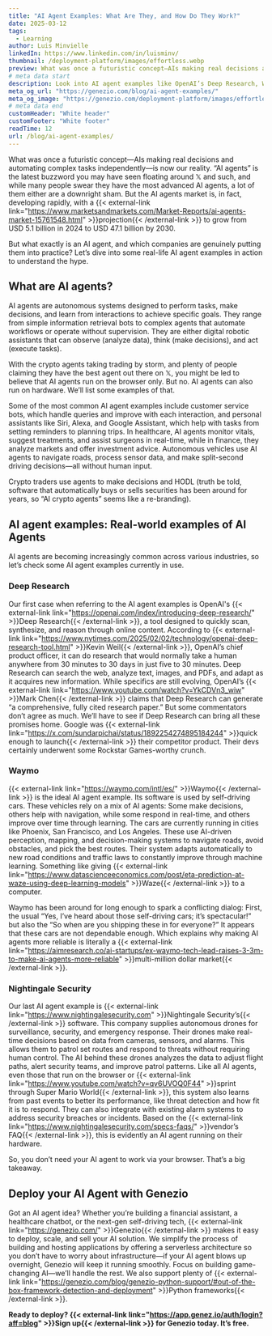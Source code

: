 ```yaml
---
title: "AI Agent Examples: What Are They, and How Do They Work?"
date: 2025-03-12
tags:
  - Learning
author: Luis Minvielle
linkedIn: https://www.linkedin.com/in/luisminv/
thumbnail: /deployment-platform/images/effortless.webp
preview: What was once a futuristic concept—AIs making real decisions and automating complex tasks independently—is now our reality. “AI agents” is the latest buzzword you may have seen floating around 𝕏 and such, and while many people swear they have the most advanced AI agents, a lot of them either are a downright sham. But the AI agents market is, in fact, developing rapidly, with a projection to grow from USD 5.1 billion in 2024 to USD 47.1 billion by 2030.
# meta data start
description: Look into AI agent examples like OpenAI’s Deep Research, Waymo’s self-driving cars, and Nightingale’s security drones.
meta_og_url: "https://genezio.com/blog/ai-agent-examples/"
meta_og_image: "https://genezio.com/deployment-platform/images/effortless.webp"
# meta data end
customHeader: "White header"
customFooter: "White footer"
readTime: 12
url: /blog/ai-agent-examples/
---
```


What was once a futuristic concept—AIs making real decisions and automating complex tasks independently—is now our reality. “AI agents” is the latest buzzword you may have seen floating around 𝕏 and such, and while many people swear they have the most advanced AI agents, a lot of them either are a downright sham. But the AI agents market is, in fact, developing rapidly, with a {{< external-link link="https://www.marketsandmarkets.com/Market-Reports/ai-agents-market-15761548.html" >}}projection{{< /external-link >}} to grow from USD 5.1 billion in 2024 to USD 47.1 billion by 2030.

But what exactly is an AI agent, and which companies are genuinely putting them into practice? Let’s dive into some real-life AI agent examples in action to understand the hype.

## What are AI agents?

AI agents are autonomous systems designed to perform tasks, make decisions, and learn from interactions to achieve specific goals. They range from simple information retrieval bots to complex agents that automate workflows or operate without supervision. They are either digital robotic assistants that can observe (analyze data), think (make decisions), and act (execute tasks).

With the crypto agents taking trading by storm, and plenty of people claiming they have the best agent out there on 𝕏, you might be led to believe that AI agents run on the browser only. But no. AI agents can also run on hardware. We’ll list some examples of that.

Some of the most common AI agent examples include customer service bots, which handle queries and improve with each interaction, and personal assistants like Siri, Alexa, and Google Assistant, which help with tasks from setting reminders to planning trips. In healthcare, AI agents monitor vitals, suggest treatments, and assist surgeons in real-time, while in finance, they analyze markets and offer investment advice. Autonomous vehicles use AI agents to navigate roads, process sensor data, and make split-second driving decisions—all without human input.

Crypto traders use agents to make decisions and HODL (truth be told, software that automatically buys or sells securities has been around for years, so “AI crypto agents” seems like a re-branding).

## AI agent examples: Real-world examples of AI Agents

AI agents are becoming increasingly common across various industries, so let’s check some AI agent examples currently in use.

### Deep Research

Our first case when referring to the AI agent examples is OpenAI's {{< external-link link="https://openai.com/index/introducing-deep-research/" >}}Deep Research{{< /external-link >}}, a tool designed to quickly scan, synthesize, and reason through online content. According to {{< external-link link="https://www.nytimes.com/2025/02/02/technology/openai-deep-research-tool.html" >}}Kevin Weil{{< /external-link >}}, OpenAI’s chief product officer, it can do research that would normally take a human anywhere from 30 minutes to 30 days in just five to 30 minutes. Deep Research can search the web, analyze text, images, and PDFs, and adapt as it acquires new information. While specifics are still evolving, OpenAI’s {{< external-link link="https://www.youtube.com/watch?v=YkCDVn3_wiw" >}}Mark Chen{{< /external-link >}} claims that Deep Research can generate “a comprehensive, fully cited research paper.” But some commentators don’t agree as much. We’ll have to see if Deep Research can bring all these promises home. Google was {{< external-link link="https://x.com/sundarpichai/status/1892254274895184244" >}}quick enough to launch{{< /external-link >}} their competitor product. Their devs certainly underwent some Rockstar Games-worthy crunch.

### Waymo

{{< external-link link="https://waymo.com/intl/es/" >}}Waymo{{< /external-link >}} is the ideal AI agent example. Its software is used by self-driving cars. These vehicles rely on a mix of AI agents: Some make decisions, others help with navigation, while some respond in real-time, and others improve over time through learning. The cars are currently running in cities like Phoenix, San Francisco, and Los Angeles. These use AI-driven perception, mapping, and decision-making systems to navigate roads, avoid obstacles, and pick the best routes. Their system adapts automatically to new road conditions and traffic laws to constantly improve through machine learning. Something like giving {{< external-link link="https://www.datascienceeconomics.com/post/eta-prediction-at-waze-using-deep-learning-models" >}}Waze{{< /external-link >}} to a computer.

Waymo has been around for long enough to spark a conflicting dialog: First, the usual “Yes, I’ve heard about those self-driving cars; it’s spectacular!” but also the “So when are you shipping these in for everyone?” It appears that these cars are not dependable enough. Which explains why making AI agents more reliable is literally a {{< external-link link="https://aimresearch.co/ai-startups/ex-waymo-tech-lead-raises-3-3m-to-make-ai-agents-more-reliable" >}}multi-million dollar market{{< /external-link >}}.

### Nightingale Security

Our last AI agent example is {{< external-link link="https://www.nightingalesecurity.com" >}}Nightingale Security’s{{< /external-link >}} software. This company supplies autonomous drones for surveillance, security, and emergency response. Their drones make real-time decisions based on data from cameras, sensors, and alarms. This allows them to patrol set routes and respond to threats without requiring human control. The AI behind these drones analyzes the data to adjust flight paths, alert security teams, and improve patrol patterns. Like all AI agents, even those that run on the browser or {{< external-link link="https://www.youtube.com/watch?v=qv6UVOQ0F44" >}}sprint through Super Mario World{{< /external-link >}}, this system also learns from past events to better its performance, like threat detection and how fit it is to respond. They can also integrate with existing alarm systems to address security breaches or incidents. Based on the {{< external-link link="https://www.nightingalesecurity.com/specs-faqs/" >}}vendor’s FAQ{{< /external-link >}}, this is evidently an AI agent running on their hardware.

So, you don’t need your AI agent to work via your browser. That’s a big takeaway.

## Deploy your AI Agent with Genezio

Got an AI agent idea? Whether you’re building a financial assistant, a healthcare chatbot, or the next-gen self-driving tech, {{< external-link link="https://genezio.com/" >}}Genezio{{< /external-link >}} makes it easy to deploy, scale, and sell your AI solution. We simplify the process of building and hosting applications by offering a serverless architecture so you don’t have to worry about infrastructure—if your AI agent blows up overnight, Genezio will keep it running smoothly. Focus on building game-changing AI—we’ll handle the rest. We also support plenty of {{< external-link link="https://genezio.com/blog/genezio-python-support/#out-of-the-box-framework-detection-and-deployment" >}}Python frameworks{{< /external-link >}}.

**Ready to deploy? {{< external-link link="https://app.genez.io/auth/login?aff=blog" >}}Sign up{{< /external-link >}} for Genezio today. It’s free.**
